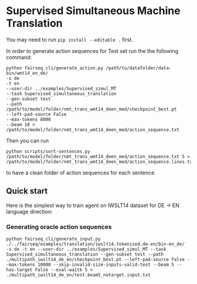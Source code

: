 # Supervised Simultaneous Machine Translation

You may need to run `pip install --editable .` first.

In order to generate action sequences for Test set run the the following command:

```
python fairseq_cli/generate_action.py /path/to/datafolder/data-bin/wmt14_en_de/
-s de
-t en
--user-dir ../examples/Supervised_simul_MT
--task Supervised_simultaneous_translation
--gen-subset test
--path /path/to/model/folder/nmt_trans_wmt14_deen_med/checkpoint_best.pt
--left-pad-source False
--max-tokens 8000
--beam 10 > /path/to/model/folder/nmt_trans_wmt14_deen_med/action_sequence.txt
```
Then you can run

```
python scripts/sort-sentences.py /path/to/model/folder/nmt_trans_wmt14_deen_med/action_sequence.txt 5 > /path/to/model/folder/nmt_trans_wmt14_deen_med/action_sequence.lines.txt
```

to have a clean folder of action sequences for each sentence.

## Quick start
Here is the simplest way to train agent on IWSLT14 dataset for DE -> EN language direction:

### Generating oracle action sequences

```
python fairseq_cli/generate_input.py ./../fairseq/examples/translation/iwslt14.tokenized.de-en/bin-en_de/  -s de -t en --user-dir ../examples/Supervised_simul_MT --task Supervised_simultaneous_translation --gen-subset test --path ./multipath_iwslt14_de_en/checkpoint_best.pt --left-pad-source False --max-tokens 10000 --skip-invalid-size-inputs-valid-test --beam 5 --has-target False --eval-waitk 5 > ./multipath_iwslt14_de_en/test.beam5_notarget.input.txt
```
